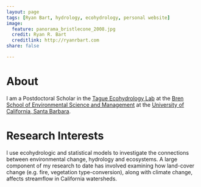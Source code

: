 ```yaml
---
layout: page
tags: [Ryan Bart, hydrology, ecohydrology, personal website]
image:
  feature: panorama_bristlecone_2008.jpg
  credit: Ryan R. Bart
  creditlink: http://ryanrbart.com
share: false

---
```


# About

I am a Postdoctoral Scholar in the [Tague Ecohydrology Lab](http://tagueteamlab.org/) at the [Bren School of Environmental Science and Management](http://bren.ucsb.edu) at the [University of California, Santa Barbara](http://ucsb.edu).

# Research Interests

I use ecohydrologic and statistical models to investigate the connections between environmental change, hydrology and ecosystems. A large component of my research to date has involved examining how land-cover change (e.g. fire, vegetation type-conversion), along with climate change, affects streamflow in California watersheds.
